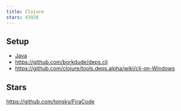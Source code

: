```yaml
---
title: Clojure
stars: 43928
---
```


## Setup

- [Java](/autumn/languages/java)
- <https://github.com/borkdude/deps.clj>
- <https://github.com/clojure/tools.deps.alpha/wiki/clj-on-Windows>

## Stars

<https://github.com/tonsky/FiraCode>
